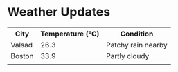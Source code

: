 # Weather Updates

<!-- WEATHER-UPDATE-START -->
<table><tr><th>City</th><th>Temperature (°C)</th><th>Condition</th></tr><tr><td>Valsad</td><td>26.3</td><td>Patchy rain nearby</td></tr><tr><td>Boston</td><td>33.9</td><td>Partly cloudy</td></tr><tr><td></td><td></td><td></td></tr></table>
<!-- WEATHER-UPDATE-END -->
